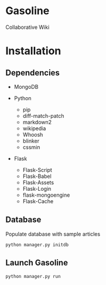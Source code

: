 Gasoline
========

Collaborative Wiki

# Installation

## Dependencies

* MongoDB

* Python
  * pip
  * diff-match-patch
  * markdown2
  * wikipedia
  * Whoosh
  * blinker
  * cssmin

* Flask
  * Flask-Script
  * Flask-Babel
  * Flask-Assets
  * Flask-Login
  * flask-mongoengine
  * Flask-Cache

## Database

Populate database with sample articles

```
python manager.py initdb
```

## Launch Gasoline 

```
python manager.py run
```
